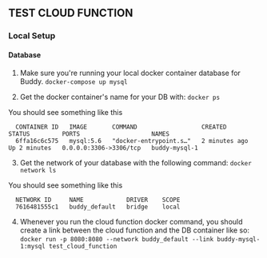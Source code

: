 ## TEST CLOUD FUNCTION

### Local Setup

#### Database

1. Make sure you're running your local docker container database for Buddy.
  `docker-compose up mysql`

2. Get the docker container's name for your DB with:
  `docker ps`

  You should see something like this
  ```
    CONTAINER ID   IMAGE       COMMAND                  CREATED          STATUS         PORTS                    NAMES
    6ffa16c6c575   mysql:5.6   "docker-entrypoint.s…"   2 minutes ago   Up 2 minutes   0.0.0.0:3306->3306/tcp   buddy-mysql-1
  ```

3. Get the network of your database with the following command:
  `docker network ls`

  You should see something like this
  ```
    NETWORK ID     NAME            DRIVER    SCOPE
    7616481555c1   buddy_default   bridge    local
  ```

4. Whenever you run the cloud function docker command, you should create a link between the cloud function and the DB container like so:
  `docker run -p 8080:8080 --network buddy_default --link buddy-mysql-1:mysql test_cloud_function`